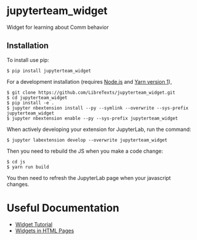 jupyterteam_widget
===============================

Widget for learning about Comm behavior

Installation
------------

To install use pip:

    $ pip install jupyterteam_widget

For a development installation (requires [Node.js](https://nodejs.org) and [Yarn version 1](https://classic.yarnpkg.com/)),

    $ git clone https://github.com/LibreTexts/jupyterteam_widget.git
    $ cd jupyterteam_widget
    $ pip install -e .
    $ jupyter nbextension install --py --symlink --overwrite --sys-prefix jupyterteam_widget
    $ jupyter nbextension enable --py --sys-prefix jupyterteam_widget

When actively developing your extension for JupyterLab, run the command:

    $ jupyter labextension develop --overwrite jupyterteam_widget

Then you need to rebuild the JS when you make a code change:

    $ cd js
    $ yarn run build

You then need to refresh the JupyterLab page when your javascript changes.

# Useful Documentation

 - [Widget Tutorial](https://ipywidgets.readthedocs.io/en/latest/examples/Widget%20Custom.html)
 - [Widgets in HTML Pages](https://ipywidgets.readthedocs.io/en/latest/embedding.html)
